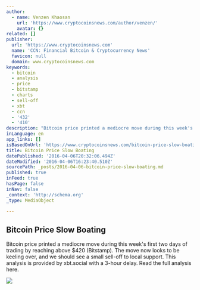 ```yaml
---
author:
  - name: Venzen Khaosan
    url: 'https://www.cryptocoinsnews.com/author/venzen/'
    avatar: {}
related: []
publisher:
  url: 'https://www.cryptocoinsnews.com'
  name: 'CCN: Financial Bitcoin & Cryptocurrency News'
  favicon: null
  domain: www.cryptocoinsnews.com
keywords:
  - bitcoin
  - analysis
  - price
  - bitstamp
  - charts
  - sell-off
  - xbt
  - ccn
  - '432'
  - '410'
description: "Bitcoin price printed a mediocre move during this week's first two days of trading by reaching above $420 (Bitstamp). The move now looks to be keeling over, and we should see a small sell-off to local support. This analysis is provided by xbt.social with a 3-hour delay. Read the full analysis here."
inLanguage: en
app_links: []
isBasedOnUrl: 'https://www.cryptocoinsnews.com/bitcoin-price-slow-boating/'
title: Bitcoin Price Slow Boating
datePublished: '2016-04-06T20:32:06.494Z'
dateModified: '2016-04-06T16:23:40.510Z'
sourcePath: _posts/2016-04-06-bitcoin-price-slow-boating.md
published: true
inFeed: true
hasPage: false
inNav: false
_context: 'http://schema.org'
_type: MediaObject

---
```

<article style=""><h1>Bitcoin Price Slow Boating</h1><p>Bitcoin price printed a mediocre move during this week's first two days of trading by reaching above $420 (Bitstamp). The move now looks to be keeling over, and we should see a small sell-off to local support. This analysis is provided by xbt.social with a 3-hour delay. Read the full analysis here.</p><img src="https://www.cryptocoinsnews.com/wp-content/uploads/2016/04/Selection_20160406_001.png" /></article>